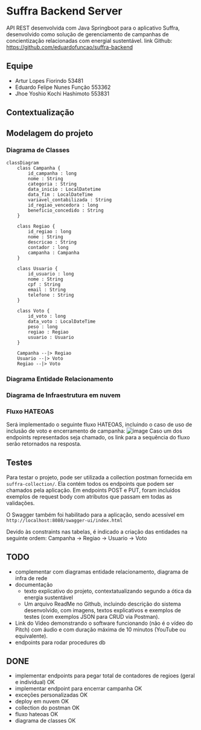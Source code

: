 # Suffra Backend Server
API REST desenvolvida com Java Springboot para o aplicativo Suffra, 
desenvolvido como solução de gerenciamento de campanhas de concientização relacionadas com energial sustentável.
link Github: https://github.com/eduardofuncao/suffra-backend

## Equipe
- Artur Lopes Fiorindo         53481 
- Eduardo Felipe Nunes Função  553362 
- Jhoe Yoshio Kochi Hashimoto  553831

## Contextualização

## Modelagem do projeto

### Diagrama de Classes
```mermaid
classDiagram
    class Campanha {
        id_campanha : long
        nome : String
        categoria : String
        data_inicio : LocalDatetime
        data_fim : LocalDateTime
        variavel_contabilizada : String
        id_regiao_vencedora : long
        beneficio_concedido : String
    }

    class Regiao {
        id_regiao : long
        nome : String
        descricao : String
        contador : long
        campanha : Campanha
    }

    class Usuario {
        id_usuario : long
        nome : String
        cpf : String
        email : String
        telefone : String
    }

    class Voto {
        id_voto : long
        data_voto : LocalDateTime
        peso : long
        regiao : Regiao
        usuario : Usuario
    }

    Campanha --|> Regiao
    Usuario --|> Voto
    Regiao --|> Voto
```

### Diagrama Entidade Relacionamento

### Diagrama de Infraestrutura em nuvem

### Fluxo HATEOAS
Será implementado o seguinte fluxo HATEOAS, incluindo o caso de uso de inclusão de voto e encerramento de campanha:
![image](https://github.com/user-attachments/assets/e4ba7923-0677-4789-8bb9-7ecf0b071fc8)
Caso um dos endpoints representados seja chamado, os link para a sequência do fluxo serão retornados na resposta.

## Testes
Para testar o projeto, pode ser utilizada a collection postman fornecida em `suffra-collection/`. Ela contém todos os endpoints que podem ser chamados pela aplicação. 
Em endpoints POST e PUT, foram incluídos exemplos de request body com atributos que passam em todas as validações.

O Swagger também foi habilitado para a aplicação, sendo acessível em `http://localhost:8080/swagger-ui/index.html`

Devido às constraints nas tabelas, é indicado a criação das entidades na seguinte ordem: 
Campanha -> Regiao -> Usuario -> Voto

## TODO
- complementar com diagramas entidade relacionamento, diagrama de infra de rede
- documentação
  - texto explicativo do projeto, contextatualizando segundo a ótica da energia sustentável
  - Um arquivo ReadMe no Github, incluindo descrição do sistema desenvolvido, com imagens,
    textos explicativos e exemplos de testes (com exemplos JSON para CRUD via Postman).
- Link do Vídeo demonstrando o software funcionando (não é o vídeo do Pitch) com áudio e
  com duração máxima de 10 minutos (YouTube ou equivalente).
- endpoints para rodar procedures db

## DONE
- implementar endpoints para pegar total de contadores de regioes (geral e individual) OK
- implementar endpoint para encerrar campanha OK
- exceções personalizadas OK
- deploy em nuvem OK
- collection do postman OK
- fluxo hateoas OK
- diagrama de classes OK
